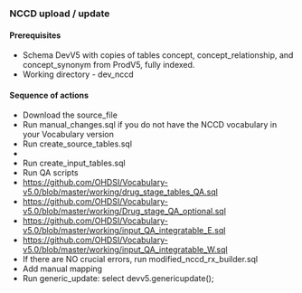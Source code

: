 ### NCCD upload / update ###

#### Prerequisites ####

* Schema DevV5 with copies of tables concept, concept_relationship, and concept_synonym from ProdV5, fully indexed. 
* Working directory - dev_nccd

#### Sequence of actions ####

* Download the source_file
* Run manual_changes.sql if you do not have the NCCD vocabulary in your Vocabulary version
* Run create_source_tables.sql
*
* Run create_input_tables.sql
* Run QA scripts
* https://github.com/OHDSI/Vocabulary-v5.0/blob/master/working/drug_stage_tables_QA.sql
* https://github.com/OHDSI/Vocabulary-v5.0/blob/master/working/Drug_stage_QA_optional.sql
* https://github.com/OHDSI/Vocabulary-v5.0/blob/master/working/input_QA_integratable_E.sql
* https://github.com/OHDSI/Vocabulary-v5.0/blob/master/working/input_QA_integratable_W.sql
* If there are NO crucial errors, run modified_nccd_rx_builder.sql
* Add manual mapping
* Run generic_update: select devv5.genericupdate();
